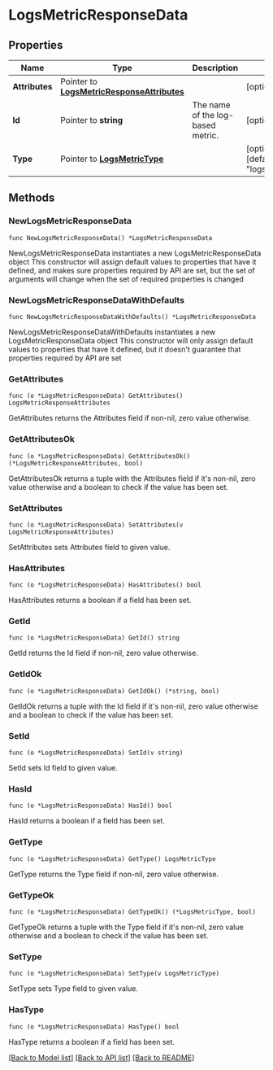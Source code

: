 # LogsMetricResponseData

## Properties

Name | Type | Description | Notes
------------ | ------------- | ------------- | -------------
**Attributes** | Pointer to [**LogsMetricResponseAttributes**](LogsMetricResponseAttributes.md) |  | [optional] 
**Id** | Pointer to **string** | The name of the log-based metric. | [optional] 
**Type** | Pointer to [**LogsMetricType**](LogsMetricType.md) |  | [optional] [default to "logs_metrics"]

## Methods

### NewLogsMetricResponseData

`func NewLogsMetricResponseData() *LogsMetricResponseData`

NewLogsMetricResponseData instantiates a new LogsMetricResponseData object
This constructor will assign default values to properties that have it defined,
and makes sure properties required by API are set, but the set of arguments
will change when the set of required properties is changed

### NewLogsMetricResponseDataWithDefaults

`func NewLogsMetricResponseDataWithDefaults() *LogsMetricResponseData`

NewLogsMetricResponseDataWithDefaults instantiates a new LogsMetricResponseData object
This constructor will only assign default values to properties that have it defined,
but it doesn't guarantee that properties required by API are set

### GetAttributes

`func (o *LogsMetricResponseData) GetAttributes() LogsMetricResponseAttributes`

GetAttributes returns the Attributes field if non-nil, zero value otherwise.

### GetAttributesOk

`func (o *LogsMetricResponseData) GetAttributesOk() (*LogsMetricResponseAttributes, bool)`

GetAttributesOk returns a tuple with the Attributes field if it's non-nil, zero value otherwise
and a boolean to check if the value has been set.

### SetAttributes

`func (o *LogsMetricResponseData) SetAttributes(v LogsMetricResponseAttributes)`

SetAttributes sets Attributes field to given value.

### HasAttributes

`func (o *LogsMetricResponseData) HasAttributes() bool`

HasAttributes returns a boolean if a field has been set.

### GetId

`func (o *LogsMetricResponseData) GetId() string`

GetId returns the Id field if non-nil, zero value otherwise.

### GetIdOk

`func (o *LogsMetricResponseData) GetIdOk() (*string, bool)`

GetIdOk returns a tuple with the Id field if it's non-nil, zero value otherwise
and a boolean to check if the value has been set.

### SetId

`func (o *LogsMetricResponseData) SetId(v string)`

SetId sets Id field to given value.

### HasId

`func (o *LogsMetricResponseData) HasId() bool`

HasId returns a boolean if a field has been set.

### GetType

`func (o *LogsMetricResponseData) GetType() LogsMetricType`

GetType returns the Type field if non-nil, zero value otherwise.

### GetTypeOk

`func (o *LogsMetricResponseData) GetTypeOk() (*LogsMetricType, bool)`

GetTypeOk returns a tuple with the Type field if it's non-nil, zero value otherwise
and a boolean to check if the value has been set.

### SetType

`func (o *LogsMetricResponseData) SetType(v LogsMetricType)`

SetType sets Type field to given value.

### HasType

`func (o *LogsMetricResponseData) HasType() bool`

HasType returns a boolean if a field has been set.


[[Back to Model list]](../README.md#documentation-for-models) [[Back to API list]](../README.md#documentation-for-api-endpoints) [[Back to README]](../README.md)


